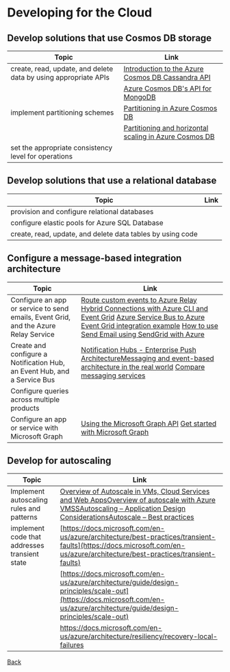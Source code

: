 # Developing for the Cloud

## Develop solutions that use Cosmos DB storage

| Topic | Link |
| --- | --- |
|create, read, update, and delete data by using appropriate APIs| [Introduction to the Azure Cosmos DB Cassandra API](https://docs.microsoft.com/en-us/azure/cosmos-db/cassandra-introduction) |
|  | [Azure Cosmos DB's API for MongoDB](https://docs.microsoft.com/en-us/azure/cosmos-db/mongodb-introduction)|
|implement partitioning schemes| [Partitioning in Azure Cosmos DB](https://docs.microsoft.com/en-us/azure/cosmos-db/partitioning-overview)  |
| |[Partitioning and horizontal scaling in Azure Cosmos DB](https://docs.microsoft.com/en-us/azure/cosmos-db/partition-data)
|set the appropriate consistency level for operations|

## Develop solutions that use a relational database

| Topic | Link |
| --- | --- |
|provision and configure relational databases|
|configure elastic pools for Azure SQL Database|
|create, read, update, and delete data tables by using code|

## Configure a message-based integration architecture

| Topic | Link |
| --- | --- |
| Configure an app or service to send emails, Event Grid, and the Azure Relay Service | [Route custom events to Azure Relay Hybrid Connections with Azure CLI and Event Grid](https://docs.microsoft.com/en-us/azure/event-grid/custom-event-to-hybrid-connection) [Azure Service Bus to Azure Event Grid integration example](https://docs.microsoft.com/en-us/azure/service-bus-messaging/service-bus-to-event-grid-integration-example) [How to use Send Email using SendGrid with Azure](https://docs.microsoft.com/en-us/azure/event-grid/custom-event-to-hybrid-connection)  |
| Create and configure a Notification Hub, an Event Hub, and a Service Bus | [Notification Hubs - Enterprise Push Architecture](https://docs.microsoft.com/en-us/azure/notification-hubs/notification-hubs-enterprise-push-notification-architecture)[Messaging and event-based architecture in the real world](https://azure.microsoft.com/en-us/resources/videos/build-2018-azure-messaging-and-event-based-architecture-in-the-real-world-lessons-learned-rebuilding-microsoft-s-supply-chain-on-azure-serverless/) [Compare messaging services](https://docs.microsoft.com/en-us/azure/event-grid/compare-messaging-services?toc=%2Fen-us%2Fazure%2Fservice-bus-messaging%2FTOC.json&amp;bc=%2Fen-us%2Fazure%2Fbread%2Ftoc.json) |
| Configure queries across multiple products |   |
| Configure an app or service with Microsoft Graph | [Using the Microsoft Graph API](https://docs.microsoft.com/en-us/graph/use-the-api) [Get started with Microsoft Graph](https://developer.microsoft.com/en-us/graph/get-started) |

## Develop for autoscaling

| Topic | Link |
| --- | --- |
| Implement autoscaling rules and patterns | [Overview of Autoscale in VMs, Cloud Services and Web Apps](https://docs.microsoft.com/en-us/azure/monitoring-and-diagnostics/monitoring-overview-autoscale)[Overview of autoscale with Azure VMSS](https://docs.microsoft.com/en-us/azure/virtual-machine-scale-sets/virtual-machine-scale-sets-autoscale-overview)[Autoscaling – Application Design Considerations](https://docs.microsoft.com/en-us/azure/architecture/best-practices/auto-scaling#application-design-considerations)[Autoscale – Best practices](https://docs.microsoft.com/en-us/azure/monitoring-and-diagnostics/insights-autoscale-best-practices?toc=/azure/azure-monitor/toc.json) |
| implement code that addresses transient state | [https://docs.microsoft.com/en-us/azure/architecture/best-practices/transient-faults](https://docs.microsoft.com/en-us/azure/architecture/best-practices/transient-faults) |
|   | [https://docs.microsoft.com/en-us/azure/architecture/guide/design-principles/scale-out](https://docs.microsoft.com/en-us/azure/architecture/guide/design-principles/scale-out) |
|   | https://docs.microsoft.com/en-us/azure/architecture/resiliency/recovery-local-failures |

[Back](index.md)
